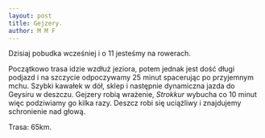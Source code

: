 ```yaml
---
layout: post
title: Gejzery.
author: M M F
---
```

Dzisiaj pobudka wcześniej i o 11 jesteśmy na rowerach.

Początkowo trasa idzie wzdłuż jeziora, potem jednak jest dość długi podjazd i na szczycie odpoczywamy 25 minut spacerując po przyjemnym mchu. Szybki kawałek w dół, sklep i następnie dynamiczna jazda do Geysiru w deszczu. Gejzery robią wrażenie, *Strokkur* wybucha co 10 minut więc podziwiamy go kilka razy. Deszcz robi się uciążliwy i znajdujemy schronienie nad głową.

Trasa: 65km.
